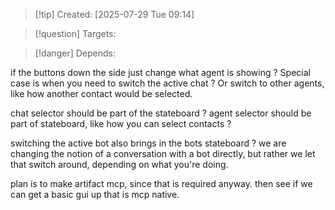 
>[!tip] Created: [2025-07-29 Tue 09:14]

>[!question] Targets: 

>[!danger] Depends: 

if the buttons down the side just change what agent is showing ?
Special case is when you need to switch the active chat ?
Or switch to other agents, like how another contact would be selected.

chat selector should be part of the stateboard ?
agent selector should be part of stateboard, like how you can select contacts ?

switching the active bot also brings in the bots stateboard ?
we are changing the notion of a conversation with a bot directly, but rather we let that switch around, depending on what you're doing.

plan is to make artifact mcp, since that is required anyway.
then see if we can get a basic gui up that is mcp native.